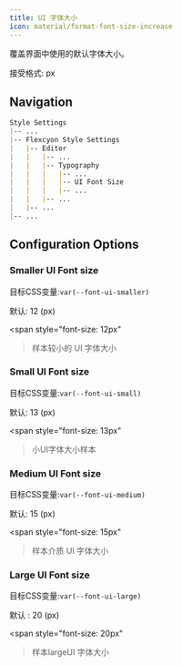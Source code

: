 ```yaml
---
title: UI 字体大小
icon: material/format-font-size-increase
---
```


覆盖界面中使用的默认字体大小。

接受格式: px


## Navigation
```md
Style Settings
|-- ...
|-- Flexcyon Style Settings
|   |-- Editor
|   |   |-- ...
|   |   |-- Typography
|   |   |   |-- ...
|   |   |   |-- UI Font Size
|   |   |   |-- ...
|   |   |-- ...
|   |-- ...
|-- ...
```

## Configuration Options

### Smaller UI Font size
目标CSS变量:`var(--font-ui-smaller)`

默认: 12 (px)

<span style="font-size: 12px"
>样本较小的 UI 字体大小</span>

### Small UI Font size
目标CSS变量:`var(--font-ui-small)`

默认: 13 (px)

<span style="font-size: 13px"
>小UI字体大小样本</span>

### Medium UI Font size
目标CSS变量:`var(--font-ui-medium)`

默认: 15 (px)

<span style="font-size: 15px"
>样本介质 UI 字体大小</span>

### Large UI Font size
目标CSS变量:`var(--font-ui-large)`

默认 : 20 (px)

<span style="font-size: 20px"
>样本largeUI 字体大小</span>